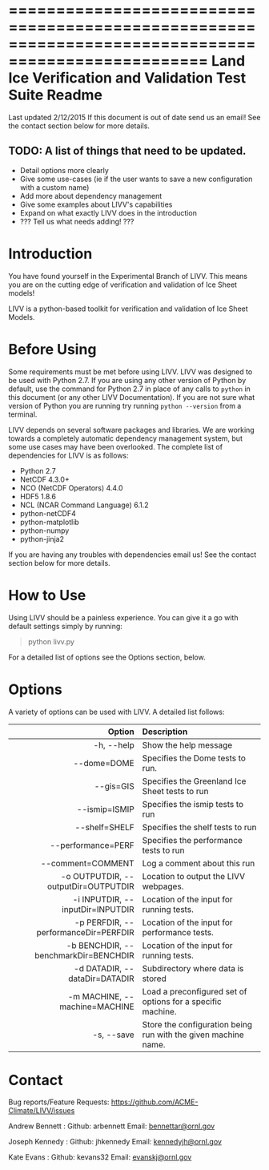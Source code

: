 ===================================================================================================
  Land Ice Verification and Validation Test Suite Readme
===================================================================================================
Last updated 2/12/2015
If this document is out of date send us an email!  See the contact section below for more details.

TODO: A list of things that need to be updated.
-----------------------------------------------
 * Detail options more clearly
 * Give some use-cases (ie if the user wants to save a new configuration with a custom name)
 * Add more about dependency management
 * Give some examples about LIVV's capabilities
 * Expand on what exactly LIVV does in the introduction
 * ??? Tell us what needs adding! ???


  Introduction
================
You have found yourself in the Experimental Branch of LIVV.  This means you are on the cutting edge of verification and validation of Ice Sheet models!  

LIVV is a python-based toolkit for verification and validation of Ice Sheet Models.  

  Before Using
================
Some requirements must be met before using LIVV.  LIVV was designed to be used with Python 2.7.  If you are using any other version of Python by default, use the command for Python 2.7 in place of any calls to `python` in this document (or any other LIVV Documentation).  If you are not sure what version of Python you are running try running `python --version` from a terminal.

LIVV depends on several software packages and libraries. We are working towards a completely automatic dependency management system, but some use cases may have been overlooked.  The complete list of dependencies for LIVV is as follows: 

 * Python 2.7
 * NetCDF 4.3.0+
 * NCO (NetCDF Operators) 4.4.0
 * HDF5 1.8.6
 * NCL (NCAR Command Language) 6.1.2
 * python-netCDF4
 * python-matplotlib
 * python-numpy
 * python-jinja2

If you are having any troubles with dependencies email us!  See the contact section below for more details.
 

  How to Use
==============
Using LIVV should be a painless experience.  You can give it a go with default settings simply by running:

 > python livv.py

For a detailed list of options see the Options section, below.  

  Options
===========
A variety of options can be used with LIVV.  A detailed list follows:

|	Option	| Description |
| ------------: | :-------------------------------------------------------------------------------------------------------------------------------- |
|  -h, --help |	Show the help message |
|  --dome=DOME | Specifies the Dome tests to run. |
|  --gis=GIS | Specifies the Greenland Ice Sheet tests to run					|
|  --ismip=ISMIP | Specifies the ismip tests to run								|
|  --shelf=SHELF | Specifies the shelf tests to run								|
|  --performance=PERF | Specifies the performance tests to run                      |
|  --comment=COMMENT |	Log a comment about this run									|
|  -o OUTPUTDIR, --outputDir=OUTPUTDIR | Location to output the LIVV webpages.							|
|  -i INPUTDIR, --inputDir=INPUTDIR | Location of the input for running tests.						|
|  -p PERFDIR, --performanceDir=PERFDIR | Location of the input for performance tests.                  |
|  -b BENCHDIR, --benchmarkDir=BENCHDIR | Location of the input for running tests.						|
|  -d DATADIR, --dataDir=DATADIR | Subdirectory where data is stored								|
|  -m MACHINE, --machine=MACHINE | Load a preconfigured set of options for a specific machine.		|
|  -s, --save |	Store the configuration being run with the given machine name.	|


  Contact
===========
Bug reports/Feature Requests:
  https://github.com/ACME-Climate/LIVV/issues

Andrew Bennett : 
  Github: arbennett
  Email:  bennettar@ornl.gov

Joseph Kennedy : 
  Github: jhkennedy
  Email:  kennedyjh@ornl.gov

Kate Evans : 
  Github: kevans32
  Email: evanskj@ornl.gov

